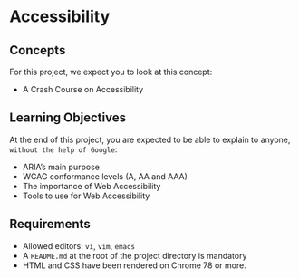 # Accessibility

## Concepts

For this project, we expect you to look at this concept:

- A Crash Course on Accessibility

## Learning Objectives

At the end of this project, you are expected to be able to explain to anyone, `without the help of Google`:

- ARIA’s main purpose
- WCAG conformance levels (A, AA and AAA)
- The importance of Web Accessibility
- Tools to use for Web Accessibility

## Requirements

- Allowed editors: `vi`, `vim`, `emacs`
- A `README.md` at the root of the project directory is mandatory
- HTML and CSS have been rendered on Chrome 78 or more.
